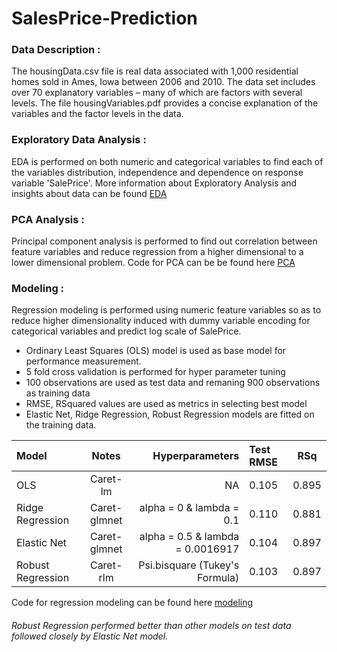 # SalesPrice-Prediction

### Data Description :

The housingData.csv file is real data associated with 1,000 residential homes sold
in Ames, Iowa between 2006 and 2010. The data set includes over 70 explanatory variables – many of
which are factors with several levels. The file housingVariables.pdf provides a concise explanation of
the variables and the factor levels in the data.


  ### Exploratory Data Analysis :
  EDA is performed on both numeric and categorical variables to find each of the variables distribution, independence and dependence on response variable 'SalePrice'.
  More information about Exploratory Analysis and insights about data can be found [EDA](./EDA.rmd)
  
  ### PCA Analysis :
  Principal component analysis is performed to find out correlation between feature variables and reduce regression from a higher dimensional to a lower dimensional problem.
  Code for PCA can be be found here [PCA](./PCA.rmd)
  ### Modeling :
  Regression modeling is performed using numeric feature variables so as to reduce higher dimensionality induced with dummy variable encoding for categorical variables and       predict log scale of SalePrice.
  * Ordinary Least Squares (OLS) model is used as base model for performance measurement.
  * 5 fold cross validation is performed for hyper parameter tuning
  * 100 observations are used as test data and remaning 900 observations as training data
  * RMSE, RSquared values are used as metrics in selecting best model
  * Elastic Net, Ridge Regression, Robust Regression models are fitted on the training data.
  
  | Model             | Notes        | Hyperparameters                  |  Test RMSE        | RSq         | 
  | :---              |    :----:    |          ---:                    | :---              |    :----:   |  
  | OLS               | Caret-lm     | NA                               | 0.105             | 0.895       | 
  | Ridge Regression  | Caret-glmnet | alpha = 0 & lambda = 0.1         | 0.110             | 0.881       | 
  | Elastic Net       | Caret-glmnet | alpha = 0.5 & lambda = 0.0016917 | 0.104             | 0.897       | 
  | Robust Regression | Caret-rlm    | Psi.bisquare (Tukey's Formula)   | 0.103             | 0.897       | 
 
  Code for regression modeling can be found here [modeling](./modeling.R)
  ###### Robust Regression performed better than other models on test data followed closely by Elastic Net model.
